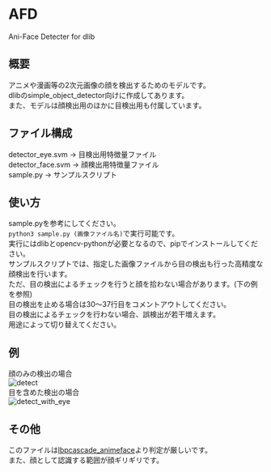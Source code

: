 # AFD
Ani-Face Detecter for dlib

## 概要
アニメや漫画等の2次元画像の顔を検出するためのモデルです。  
dlibのsimple_object_detector向けに作成してあります。  
また、モデルは顔検出用のほかに目検出用も付属しています。 

## ファイル構成
detector_eye.svm -> 目検出用特徴量ファイル  
detector_face.svm -> 顔検出用特徴量ファイル  
sample.py -> サンプルスクリプト  

## 使い方
sample.pyを参考にしてください。  
`python3 sample.py (画像ファイル名)`で実行可能です。  
実行にはdlibとopencv-pythonが必要となるので、pipでインストールしてください。  
サンプルスクリプトでは、指定した画像ファイルから目の検出も行った高精度な顔検出を行います。  
ただ、目の検出によるチェックを行うと顔を拾わない場合があります。(下の例を参照)  
目の検出を止める場合は30～37行目をコメントアウトしてください。  
目の検出によるチェックを行わない場合、誤検出が若干増えます。  
用途によって切り替えてください。  

## 例
顔のみの検出の場合  
![detect](https://raw.githubusercontent.com/marron-akanishi/AFD/master/images/detect.jpg)  
目を含めた検出の場合  
![detect_with_eye](https://raw.githubusercontent.com/marron-akanishi/AFD/master/images/detect_with_eye.jpg)  

## その他
このファイルは[lbpcascade_animeface](https://github.com/nagadomi/lbpcascade_animeface/)より判定が厳しいです。  
また、顔として認識する範囲が顔ギリギリです。  
